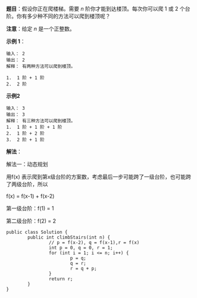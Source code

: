 **题目**：假设你正在爬楼梯。需要 *n* 阶你才能到达楼顶。每次你可以爬 1 或 2 个台阶。你有多少种不同的方法可以爬到楼顶呢？

**注意**：给定 *n* 是一个正整数。

**示例 1**：

```
输入： 2
输出： 2
解释： 有两种方法可以爬到楼顶。

1.  1 阶 + 1 阶
2.  2 阶
```

**示例2**

```
输入： 3
输出： 3
解释： 有三种方法可以爬到楼顶。
1.  1 阶 + 1 阶 + 1 阶
2.  1 阶 + 2 阶
3.  2 阶 + 1 阶
```

**解法**：

解法一：动态规划

用f(x) 表示爬到第x级台阶的方案数，考虑最后一步可能跨了一级台阶，也可能跨了两级台阶，所以

f(x) = f(x-1) + f(x-2)

第一级台阶：f(1) = 1

第二级台阶：f(2) = 2

```
public class Solution {
		public int climbStairs(int n) {
				// p = f(x-2), q = f(x-1),r = f(x)
				int p = 0, q = 0, r = 1;
				for (int i = 1; i <= n; i++) {
						p = q;
						q = r;
						r = q + p;
				}
				return r;
		}
}
```

